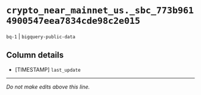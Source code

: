 # `crypto_near_mainnet_us._sbc_773b9614900547eea7834cde98c2e015`
`bq-1` | `bigquery-public-data`

## Column details
* [TIMESTAMP] `last_update`

-------------------------------------------------------------------------------
*Do not make edits above this line.*
